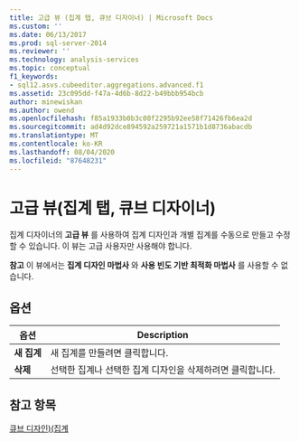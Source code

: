```yaml
---
title: 고급 뷰 (집계 탭, 큐브 디자이너) | Microsoft Docs
ms.custom: ''
ms.date: 06/13/2017
ms.prod: sql-server-2014
ms.reviewer: ''
ms.technology: analysis-services
ms.topic: conceptual
f1_keywords:
- sql12.asvs.cubeeditor.aggregations.advanced.f1
ms.assetid: 23c095dd-f47a-4d6b-8d22-b49bbb954bcb
author: minewiskan
ms.author: owend
ms.openlocfilehash: f85a1933b0b3c08f2295b92ee58f71426fb6ea2d
ms.sourcegitcommit: ad4d92dce894592a259721a1571b1d8736abacdb
ms.translationtype: MT
ms.contentlocale: ko-KR
ms.lasthandoff: 08/04/2020
ms.locfileid: "87648231"
---
```

# <a name="advanced-view-aggregations-tab-cube-designer"></a>고급 뷰(집계 탭, 큐브 디자이너)
  집계 디자이너의 **고급 뷰** 를 사용하여 집계 디자인과 개별 집계를 수동으로 만들고 수정할 수 있습니다. 이 뷰는 고급 사용자만 사용해야 합니다.  
  
 **참고** 이 뷰에서는 **집계 디자인 마법사** 와 **사용 빈도 기반 최적화 마법사** 를 사용할 수 없습니다.  
  
## <a name="options"></a>옵션  
  
|옵션|Description|  
|------------|-----------------|  
|**새 집계**|새 집계를 만들려면 클릭합니다.|  
|**삭제**|선택한 집계나 선택한 집계 디자인을 삭제하려면 클릭합니다.|  
  
## <a name="see-also"></a>참고 항목  
 [큐브 디자인&#41;&#40;집계](aggregations-cube-design.md)  
  
  
